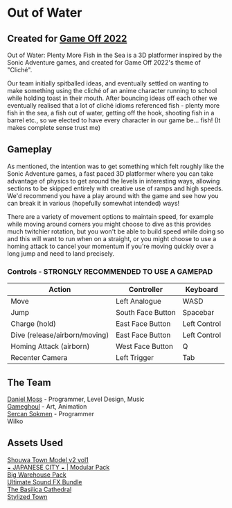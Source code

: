 # Out of Water

## Created for <a href="https://itch.io/jam/game-off-2022">Game Off 2022</a>
Out of Water: Plenty More Fish in the Sea is a 3D platformer inspired by the Sonic Adventure games, and created for Game Off 2022's theme of "Cliché".

Our team initially spitballed ideas, and eventually settled on wanting to make something using the cliché of an anime character running to school while holding toast in their mouth. After bouncing ideas off each other we eventually realised that a lot of cliché idioms referenced fish - plenty more fish in the sea, a fish out of water, getting off the hook, shooting fish in a barrel etc., so we elected to have every character in our game be... fish! (It makes complete sense trust me)

## Gameplay
As mentioned, the intention was to get something which felt roughly like the Sonic Adventure games, a fast paced 3D platformer where you can take advantage of physics to get around the levels in interesting ways, allowing sections to be skipped entirely with creative use of ramps and high speeds. We'd recommend you have a play around with the game and see how you can break it in various (hopefully somewhat intended) ways!

There are a variety of movement options to maintain speed, for example while moving around corners you might choose to dive as this provides much twitchier rotation, but you won't be able to build speed while doing so and this will want to run when on a straight, or you might choose to use a homing attack to cancel your momentum if you're moving quickly over a long jump and need to land precisely.

### Controls - STRONGLY RECOMMENDED TO USE A GAMEPAD
| Action | Controller | Keyboard | 
| ----------- | ----------- | ----------- |
| Move | Left Analogue | WASD |
| Jump | South Face Button | Spacebar |
| Charge (hold)   | East Face Button | Left Control |
| Dive (release/airborn/moving) | East Face Button | Left Control |
| Homing Attack (airborn) | West Face Button | Q |
| Recenter Camera | Left Trigger | Tab |


## The Team
<a href="https://github.com/DanMossDev">Daniel Moss</a> - Programmer, Level Design, Music<br>
<a href="https://github.com/Gameghoul">Gameghoul</a> - Art, Animation<br>
<a href="https://github.com/sbb12">Sercan Sokmen</a> - Programmer<br>
Wilko <br>


## Assets Used
<a href="https://assetstore.unity.com/packages/3d/environments/urban/shouwa-town-model-v2-vol1-206019">Shouwa Town Model v2 vol1</a> <br>
<a href="https://assetstore.unity.com/packages/3d/environments/japanese-city-modular-pack-188612">◒ JAPANESE CITY ◒ | Modular Pack</a> <br>
<a href="https://assetstore.unity.com/packages/3d/environments/industrial/big-warehouse-pack-96082">Big Warehouse Pack</a> <br>
<a href="https://assetstore.unity.com/packages/audio/sound-fx/ultimate-sound-fx-bundle-151756">Ultimate Sound FX Bundle</a> <br>
<a href="https://assetstore.unity.com/packages/3d/environments/historic/the-basilica-cathedral-207123">The Basilica Cathedral</a> <br>
<a href="https://assetstore.unity.com/packages/3d/environments/urban/stylized-town-178797">Stylized Town</a>